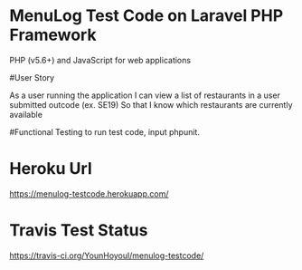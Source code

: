 # MenuLog Test Code on Laravel PHP Framework
PHP (v5.6+) and JavaScript for web applications

#User Story

As a user running the application
I can view a list of restaurants in a user submitted outcode (ex. SE19)
So that I know which restaurants are currently available

#Functional Testing
to run test code, input phpunit.

# Heroku Url
https://menulog-testcode.herokuapp.com/

# Travis Test Status
https://travis-ci.org/YounHoyoul/menulog-testcode/
